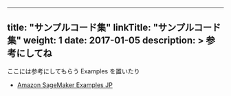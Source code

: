 
---
title: "サンプルコード集"
linkTitle: "サンプルコード集"
weight: 1
date: 2017-01-05
description: >
  参考にしてね
---

ここには参考にしてもらう Examples を置いたり

- [Amazon SageMaker Examples JP](https://github.com/aws-samples/amazon-sagemaker-examples-jp)

